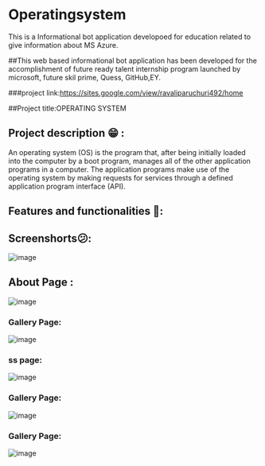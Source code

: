 # Operatingsystem
This is a Informational bot application developoed for education related to give information about MS Azure.

##This web based informational bot application has been developed for the accomplishment of future ready talent internship program launched by microsoft, future skil prime, Quess, GitHub,EY.

###project link:https://sites.google.com/view/ravaliparuchuri492/home

##Project title:OPERATING SYSTEM

## Project description 😁 :
An operating system (OS) is the program that, after being initially loaded into the computer by a boot program, manages all of the other application programs in a computer. The application programs make use of the operating system by making requests for services through a defined application program interface (API).

## Features and functionalities 🧐:

## Screenshorts😕:
![image](https://user-images.githubusercontent.com/112694780/199935856-71ffda81-fd03-4b7e-8f12-c42d22f0f1d8.png)

## About Page :
![image](https://user-images.githubusercontent.com/112694780/199936158-166e4c9a-6e83-4b68-abb0-76d5323f0f8b.png)

### Gallery Page:
![image](https://user-images.githubusercontent.com/112694780/199936359-38d49ba9-79a6-4088-9e0b-7332a9c400dc.png)

### ss page:
![image](https://user-images.githubusercontent.com/112694780/199936739-8d195eaf-6a8b-4e01-a7cd-e3f4ed7c10e5.png)

### Gallery Page:
![image](https://user-images.githubusercontent.com/112694780/199936969-a7b5fdea-6aec-47f0-8a9f-c012e3d2b8ff.png)

### Gallery Page:
![image](https://user-images.githubusercontent.com/112694780/199937132-54ec50b4-e153-4851-8681-cb319895f978.png)
